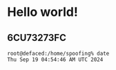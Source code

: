 # Hello world!
6CU73273FC
---
```
root@defaced:/home/spoofing% date
Thu Sep 19 04:54:46 AM UTC 2024
```
